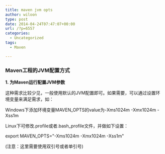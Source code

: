 ```yaml
---
title: maven jvm opts
author: wiloon
type: post
date: 2014-04-24T07:47:07+00:00
url: /?p=6557
categories:
  - Uncategorized
tags:
  - Maven

---
```

### Maven工程的JVM配置方式


****1. 为Maven运行配置JVM参数****


这种需求比较少见，一般使用默认的JVM配置即可。如果需要，可以通过设置环境变量来满足需求，如：


Windows下添加环境变量MAVEN_OPTS的value为-Xms1024m -Xmx1024m -Xss1m


Linux下可修改.profile或者.bash_profile文件，并做如下设置：


export MAVEN_OPTS="-Xms1024m -Xmx1024m -Xss1m"


(注意：这里需要使用双引号或者单引号)